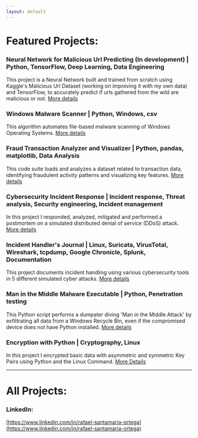 ```yaml
---
layout: default
---
```

# Featured Projects:

### Neural Network for Malicious Url Predicting (In development) | Python, TensorFlow, Deep Learning, Data Engineering

This project is a Neural Network built and trained from scratch using Kaggle's Malicious Url Dataset (working on improving it with my own data) and TensorFlow, to accurately predict if urls gathered from the wild are malicious or not. [More details](./nn_malicious_url_pred.md)

### Windows Malware Scanner | Python, Windows, csv

This algorithm automates file-based malware scanning of Windows Operating Systems. [More details](./malware_scanner.md)

### Fraud Transaction Analyzer and Visualizer | Python, pandas, matplotlib, Data Analysis

This code suite loads and analyzes a dataset related to transaction data, identifying fraudulent activity patterns and visualizing key features. [More details](./fraud_analyzer_visualizer.md)

### Cybersecurity Incident Response | Incident response, Threat analysis, Security engineering, Incident management

In this project I responded, analyzed, mitigated and performed a postmortem on a simulated distributed denial of service (DDoS) attack. [More details](./cyber_incident_response.md)

### Incident Handler's Journal | Linux, Suricata, VirusTotal, Wireshark, tcpdump, Google Chronicle, Splunk, Documentation

This project documents incident handling using various cybersecurity tools in 5 different simulated cyber attacks. [More details](./incident_handler_journal.md)

### Man in the Middle Malware Executable | Python, Penetration testing

This Python script performs a dumpster diving 'Man in the Middle Attack' by exfiltrating all data from a Windows Recycle Bin, even if the compromised device does not have Python installed. [More details](./dumpster_diving.md)

### Encryption with Python | Cryptography, Linux

In this project I encrypted basic data with asymmetric and symmetric Key Pairs using Python and the Linux Command. [More Details](./encrypt_python)

------------------------------------------------------------------------------------------------------------------------------------------------------------------------------------------------------------------------------

# All Projects: 



### LinkedIn: 
[https://www.linkedin.com/in/rafael-santamaria-ortega](https://www.linkedin.com/in/rafael-santamaria-ortega)

